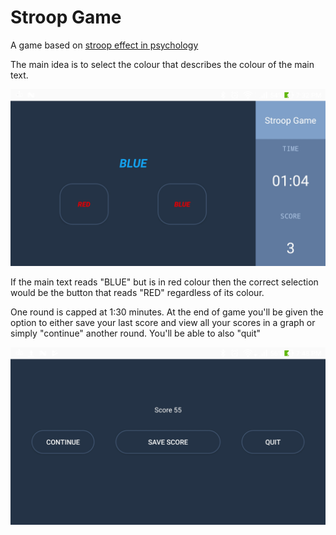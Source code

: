 # Stroop Game

A game based on [stroop effect in psychology](https://en.wikipedia.org/wiki/Stroop_effect)

The main idea is to select the colour that describes the colour of the main text. 

![Main Game Screen](./sampleImage.jpg) 

If the main text reads "BLUE" but is in red colour then the correct selection would be the button 
that reads "RED" regardless of its colour. 

One round is capped at 1:30 minutes. At the end of game you'll be given the option to either save 
your last score and view all your scores in a graph or simply "continue" another round. You'll 
be able to also "quit"


![Save and Continue Screen](./saveContinue.jpg)


